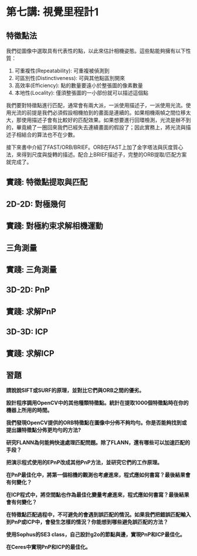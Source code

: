 # 第七講: 視覺里程計1

## 特徵點法

我們從圖像中選取具有代表性的點，以此來估計相機姿態。這些點能夠擁有以下性質：

1. 可重複性(Repeatability): 可重複被偵測到
2. 可區別性(Distinctiveness): 可與其他點區別開來
3. 高效率(Efficiency): 點的數量要遠小於整張圖的像素數量
4. 本地性(Locality): 僅須整張圖的一小部份就可以描述這個點

我們要對特徵點進行匹配，通常會有兩大派，一派使用描述子，一派使用光流。使用光流的前提是我們必須假設相機拍到的畫面是連續的。如果相機兩幀之間位移太大，那使用描述子會有比較好的匹配效果。如果想要進行回環檢測，光流是辦不到的，畢竟繞了一圈回來我們已經失去連續畫面的假設了；因此實務上，將光流與描述子相結合的算法也不在少數。

接下來書中介紹了FAST/ORB/BRIEF。ORB在FAST上加了金字塔法與灰度質心法，來得到尺度與旋轉的描述。配合上BRIEF描述子，完整的ORB提取/匹配方案就完成了。

## 實踐: 特徵點提取與匹配

## 2D-2D: 對極幾何

## 實踐: 對極約束求解相機運動

## 三角測量

## 實踐: 三角測量

## 3D-2D: PnP

## 實踐: 求解PnP

## 3D-3D: ICP

## 實踐: 求解ICP

## 習題

**請說說SIFT或SURF的原理，並對比它們與ORB之間的優劣。**

**設計程序調用OpenCV中的其他種類特徵點。統計在提取1000個特徵點時在你的機器上所用的時間。**

**我們發現OpenCV提供的ORB特徵點在圖像中分佈不夠均勻。你是否能夠找到或提出讓特徵點分佈更均勻的方法?**

**研究FLANN為何能夠快速處理匹配問題。除了FLANN，還有哪些可以加速匹配的手段？**

**把演示程式使用的EPnP改成其他PnP方法，並研究它們的工作原理。**

**在PnP最佳化中，將第一個相機的觀測也考慮進來，程式應如何書寫？最後結果會有何變化？**

**在ICP程式中，將空間點也作為最佳化變量考慮進來，程式應如何書寫？最後結果會有何變化？**

**在特徵點匹配過程中，不可避免的會遇到誤匹配的情況。如果我們把錯誤匹配輸入到PnP或ICP中，會發生怎樣的情況？你能想到哪些避免誤匹配的方法？**

**使用Sophus的SE3 class，自己設計g2o的節點與邊，實現PnP和ICP最佳化。**

**在Ceres中實現PnP和ICP的最佳化。**

